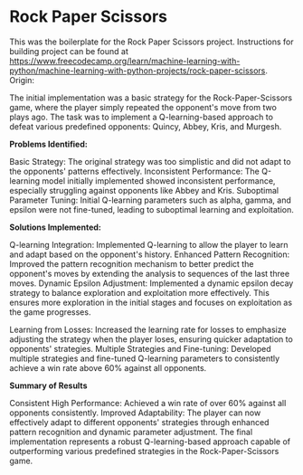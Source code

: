 # Rock Paper Scissors

This was the boilerplate for the Rock Paper Scissors project. 
Instructions for building project can be found at https://www.freecodecamp.org/learn/machine-learning-with-python/machine-learning-with-python-projects/rock-paper-scissors.
Origin:

The initial implementation was a basic strategy for the Rock-Paper-Scissors game, where the player simply repeated the opponent's move from two plays ago. The task was to implement a Q-learning-based approach to defeat various predefined opponents: Quincy, Abbey, Kris, and Murgesh.

**Problems Identified:**

Basic Strategy: The original strategy was too simplistic and did not adapt to the opponents' patterns effectively.
Inconsistent Performance: The Q-learning model initially implemented showed inconsistent performance, especially struggling against opponents like Abbey and Kris.
Suboptimal Parameter Tuning: Initial Q-learning parameters such as alpha, gamma, and epsilon were not fine-tuned, leading to suboptimal learning and exploitation.

**Solutions Implemented:**

Q-learning Integration: Implemented Q-learning to allow the player to learn and adapt based on the opponent's history.
Enhanced Pattern Recognition: Improved the pattern recognition mechanism to better predict the opponent's moves by extending the analysis to sequences of the last three moves.
Dynamic Epsilon Adjustment: Implemented a dynamic epsilon decay strategy to balance exploration and exploitation more effectively. This ensures more exploration in the initial stages and focuses on exploitation as the game progresses.

Learning from Losses: Increased the learning rate for losses to emphasize adjusting the strategy when the player loses, ensuring quicker adaptation to opponents' strategies.
Multiple Strategies and Fine-tuning: Developed multiple strategies and fine-tuned Q-learning parameters to consistently achieve a win rate above 60% against all opponents.

**Summary of Results**

Consistent High Performance: Achieved a win rate of over 60% against all opponents consistently.
Improved Adaptability: The player can now effectively adapt to different opponents' strategies through enhanced pattern recognition and dynamic parameter adjustment.
The final implementation represents a robust Q-learning-based approach capable of outperforming various predefined strategies in the Rock-Paper-Scissors game.
